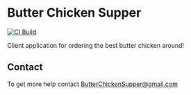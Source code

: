 # Butter Chicken Supper

[![CI Build](https://github.com/butterchickensupper/butter-client/actions/workflows/main.yml/badge.svg)](https://github.com/butterchickensupper/butter-client/actions/workflows/main.yml)

Client application for ordering the best butter chicken around!

## Contact

To get more help contact ButterChickenSupper@gmail.com
